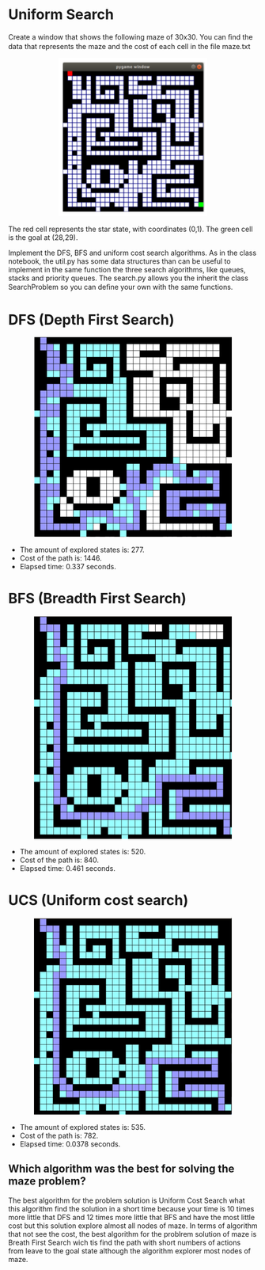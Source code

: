 # Uniform Search

Create a window that shows the following maze of 30x30. You can ﬁnd the data that represents the maze and the cost of each cell in the ﬁle maze.txt


<p align="center">
  <img src="Images/Maze.png" width="300" title="hover text">
</p>

The red cell represents the star state, with coordinates (0,1). The green cell is the goal at (28,29).

Implement the DFS, BFS and uniform cost search algorithms. As in the class notebook, the util.py has some data structures than can be useful to implement in the same function the three search algorithms, like queues, stacks and priority queues. The search.py allows you the inherit the class SearchProblem so you can deﬁne your own with the same functions.


DFS (Depth First Search)
==============================================

<p align="center">
  <img src="Images/DFS.png" width="400" title="hover text">
</p>

- The amount of explored states is: 277.
- Cost of the path is:  1446.
- Elapsed time: 0.337 seconds.



BFS (Breadth First Search)
==============================================

<p align="center">
  <img src="Images/BFS.png" width="400" title="hover text">
</p>

- The amount of explored states is: 520.
- Cost of the path is:  840.
- Elapsed time: 0.461 seconds.


UCS (Uniform cost search)
==============================================

<p align="center">
  <img src="Images/UCS.png" width="400" title="hover text">
</p>

- The amount of explored states is: 535.
- Cost of the path is:  782.
- Elapsed time: 0.0378 seconds.

## Which algorithm was the best for solving the maze problem?

The best algorithm for the problem solution is Uniform Cost Search what this algorithm find the solution in a short time because your time is 10 times more little that DFS and 12 times more little that BFS and have the most little cost but this solution explore almost all nodes of maze. In terms of algorithm that not see the cost, the best algorithm for the problrem solution of maze is Breath First Search wich tis find the path with short numbers of actions from leave to the goal state although the algorithm  explorer most nodes of maze.
